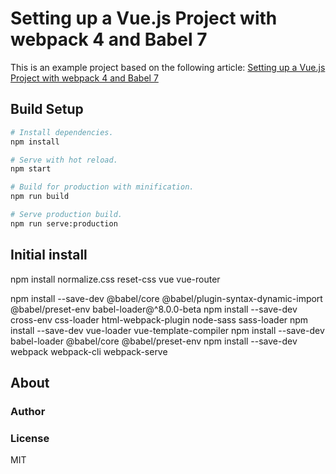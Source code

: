 # Setting up a Vue.js Project with webpack 4 and Babel 7

This is an example project based on the
following article: [Setting up a Vue.js Project with webpack 4 and Babel 7](https://markus.oberlehner.net/blog/setting-up-a-vue-project-with-webpack-4-and-babel-7/)

## Build Setup

``` bash
# Install dependencies.
npm install

# Serve with hot reload.
npm start

# Build for production with minification.
npm run build

# Serve production build.
npm run serve:production
```
## Initial install

npm install normalize.css reset-css vue vue-router


npm install --save-dev @babel/core @babel/plugin-syntax-dynamic-import @babel/preset-env babel-loader@^8.0.0-beta
npm install --save-dev cross-env css-loader html-webpack-plugin node-sass sass-loader
npm install --save-dev vue-loader vue-template-compiler
npm install --save-dev babel-loader @babel/core @babel/preset-env
npm install --save-dev webpack webpack-cli webpack-serve


## About

### Author

### License

MIT
